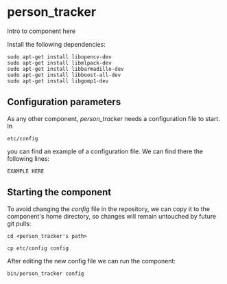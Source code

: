 # person_tracker
Intro to component here

Install the following dependencies:
```
sudo apt-get install libopencv-dev
sudo apt-get install libmlpack-dev
sudo apt-get install libbarmadillo-dev
sudo apt-get install libboost-all-dev
sudo apt-get install libgomp1-dev
```


## Configuration parameters
As any other component, *person_tracker* needs a configuration file to start. In
```
etc/config
```
you can find an example of a configuration file. We can find there the following lines:
```
EXAMPLE HERE
```

## Starting the component
To avoid changing the *config* file in the repository, we can copy it to the component's home directory, so changes will remain untouched by future git pulls:

```
cd <person_tracker's path> 
```
```
cp etc/config config
```

After editing the new config file we can run the component:

```
bin/person_tracker config
```
